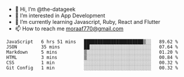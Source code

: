- 👋 Hi, I’m @the-datageek
- 👀 I’m interested in App Development
- 🌱 I’m currently learning Javascript, Ruby, React and Flutter
- 📫 How to reach me moraaf770@gmail.com

<!---
the-datageek/the-datageek is a ✨ special ✨ repository because its `README.md` (this file) appears on your GitHub profile.
You can click the Preview link to take a look at your changes.
--->
<!--START_SECTION:waka-->

```text
JavaScript   6 hrs 51 mins   ██████████████████████▒░░   89.62 %
JSON         35 mins         ██░░░░░░░░░░░░░░░░░░░░░░░   07.64 %
Markdown     5 mins          ▒░░░░░░░░░░░░░░░░░░░░░░░░   01.20 %
HTML         3 mins          ▒░░░░░░░░░░░░░░░░░░░░░░░░   00.84 %
CSS          1 min           ░░░░░░░░░░░░░░░░░░░░░░░░░   00.32 %
Git Config   1 min           ░░░░░░░░░░░░░░░░░░░░░░░░░   00.32 %
```

<!--END_SECTION:waka-->
